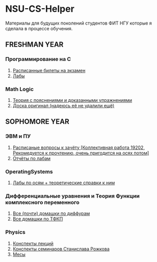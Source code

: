 # NSU-CS-Helper

Материалы для будущих поколений студентов ФИТ НГУ которые я сделала в процессе обучения.

## FRESHMAN YEAR

### Программирование на С

1. [Расписанные билеты на экзамен](https://www.notion.so/reyfry/ffc28e5ee2ed47078d5430c556c9981a)
2. [Лабы](https://github.com/dariakhaetskaya/Freshman-Year-C-Labs)

### Math Logic
1. [Теория с пояснениями и доказанными упражнениями](https://github.com/dariakhaetskaya/NSU-CS-Helper/tree/main/Math%20Logic)
2. [Доска оригинал (надеюсь её не удалили ещё)](https://miro.com/app/board/o9J_krWL2u4=/)

## SOPHOMORE YEAR

### ЭВМ и ПУ
1. [Расписаные вопросы к зачёту [Коллективная работа 19202, Рекомедуется к прочтению, очень пригодится на осях потом]](https://github.com/dariakhaetskaya/NSU-CS-Helper/blob/main/%D0%AD%D0%92%D0%9C/evm%20dlya%20loxov.pdf)
2. [Отчёты по лабам](https://github.com/dariakhaetskaya/NSU-CS-Helper/tree/main/%D0%AD%D0%92%D0%9C/%D0%9B%D0%B0%D0%B1%D1%8B)

### OperatingSystems
1. [Лабы по осям + теоретические справки к ним](https://github.com/dariakhaetskaya/OperatingSystems)

### Дифференциальные уравнения и Теория Функции комплексного переменного
1. [Все (почти) домашки по диффурам](https://github.com/dariakhaetskaya/NSU-CS-Helper/blob/main/%D0%94%D0%A3%20%D0%B8%20%D0%A2%D0%A4%D0%9A%D0%9F/%D0%94%D0%B8%D1%84%D1%84%D1%83%D1%80%D1%8B.pdf)
2. [Все домашки по ТФКП](https://github.com/dariakhaetskaya/NSU-CS-Helper/blob/main/%D0%94%D0%A3%20%D0%B8%20%D0%A2%D0%A4%D0%9A%D0%9F/%D0%A2%D0%A4%D0%9A%D0%9F.pdf)

### Physics
1. [Конспекты лекций](https://github.com/dariakhaetskaya/NSU-CS-Helper/blob/main/Physics/Physics%20Lectures_organized.pdf)
2. [Конспекты семинаров Станислава Рожкова](https://github.com/dariakhaetskaya/NSU-CS-Helper/blob/main/Physics/Physics%20Seminars%20Notes.pdf)
3. [Месы](https://github.com/dariakhaetskaya/NSU-CS-Helper/blob/main/Physics/%D0%BC%D0%B5%D1%81%D1%8B.pdf)
